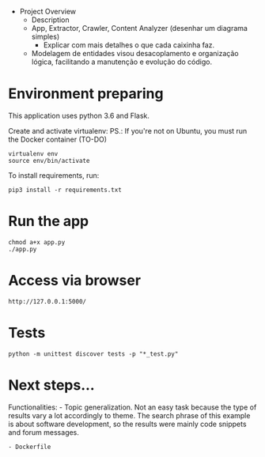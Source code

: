 - Project Overview
  - Description
  - App, Extractor, Crawler, Content Analyzer (desenhar um diagrama simples)
    - Explicar com mais detalhes o que cada caixinha faz.
  - Modelagem de entidades visou desacoplamento e organização lógica, facilitando a manutenção e evolução do código.


# Environment preparing

This application uses python 3.6 and Flask.

Create and activate virtualenv:
PS.: If you're not on Ubuntu, you must run the Docker container (TO-DO)
```
virtualenv env
source env/bin/activate
```
To install requirements, run:

```pip3 install -r requirements.txt```

# Run the app

```
chmod a+x app.py
./app.py
```

# Access via browser

```http://127.0.0.1:5000/```

# Tests


```python -m unittest discover tests -p "*_test.py"```

# Next steps...
Functionalities:
    - Topic generalization. Not an easy task because the type of results vary a lot accordingly to theme. The search phrase of this example is about software development, so the results were mainly code snippets and forum messages.

    - Dockerfile